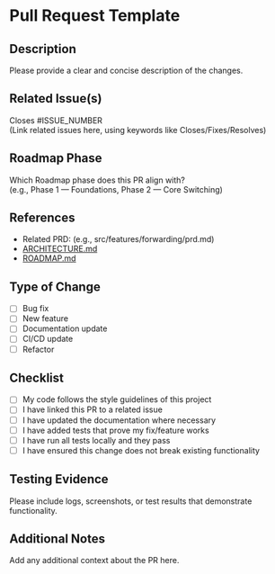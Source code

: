 # Pull Request Template

## Description
Please provide a clear and concise description of the changes.

## Related Issue(s)
Closes #ISSUE_NUMBER  
(Link related issues here, using keywords like Closes/Fixes/Resolves)

## Roadmap Phase
Which Roadmap phase does this PR align with?  
(e.g., Phase 1 — Foundations, Phase 2 — Core Switching)

## References
- Related PRD: (e.g., src/features/forwarding/prd.md)  
- [ARCHITECTURE.md](../ARCHITECTURE.md)  
- [ROADMAP.md](../ROADMAP.md)  

## Type of Change
- [ ] Bug fix  
- [ ] New feature  
- [ ] Documentation update  
- [ ] CI/CD update  
- [ ] Refactor  

## Checklist
- [ ] My code follows the style guidelines of this project  
- [ ] I have linked this PR to a related issue  
- [ ] I have updated the documentation where necessary  
- [ ] I have added tests that prove my fix/feature works  
- [ ] I have run all tests locally and they pass  
- [ ] I have ensured this change does not break existing functionality  

## Testing Evidence
Please include logs, screenshots, or test results that demonstrate functionality.

## Additional Notes
Add any additional context about the PR here.
